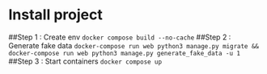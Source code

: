 # Install project

##Step 1 : 
Create env `docker compose build --no-cache`
##Step 2 : 
Generate fake data `docker-compose run web python3 manage.py migrate && docker-compose run web python3 manage.py generate_fake_data -u 1`
##Step 3 : 
Start containers `docker compose up`

